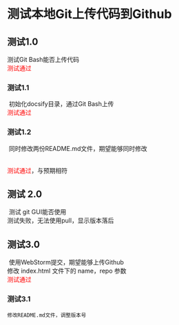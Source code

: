 # 测试本地Git上传代码到Github

## 测试1.0

​测试Git Bash能否上传代码
<br><font color=red>测试通过</font>

### 测试1.1

​ 初始化docsify目录，通过Git Bash上传
<br><font color=red>测试通过</font>

### 测试1.2

​ 同时修改两份README.md文件，期望能够同时修改

​    <br><font color=red>测试通过</font>，与预期相符

## 测试 2.0

​ 测试 git GUI能否使用
<br>测试失败，无法使用pull，显示版本落后

## 测试3.0

​ 使用WebStorm提交，期望能够上传Github
<br>修改 index.html 文件下的 name，repo 参数
<br><font color=red>测试通过</font>

### 测试3.1

    修改README.md文件，调整版本号